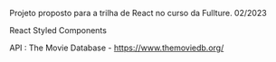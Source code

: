 Projeto proposto para a trilha de React no curso da Fullture. 02/2023

React
Styled Components

API : The Movie Database - https://www.themoviedb.org/

